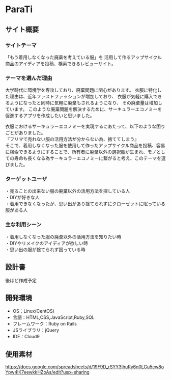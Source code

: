 # ParaTi

## サイト概要
### サイトテーマ
<!--何を『目的』とし、どのような『分類』なのかを簡潔に書く-->
「もう着用しなくなった廃棄を考えている服」を
活用して作るアップサイクル商品のアイディアを投稿、検索できるレビューサイト。
 
### テーマを選んだ理由
<!--なぜこのようなテーマにしたかを説明する-->
大学時代に環境学を専攻しており、廃棄問題に関心があります。
衣服に特化した理由は、近年ファストファッションが増加しており、
衣服が気軽に購入できるようになったと同時に気軽に廃棄もされるようになり、
その廃棄量は増加しています。
このような廃棄問題を解決するために、サーキュラーエコノミーを促進するアプリを作成したいと思いました。

衣服におけるサーキュラーエコノミーを実現するにあたって、以下のような困りごとがありました。<br>
『フリマで売れない服の活用方法が分からない為、捨ててしまう』<br>
そこで、着用しなくなった服を使用して作ったアップサイクル商品を投稿、容易に検索できるようにすることで、所有者に廃棄以外の選択肢が生まれ、モノとしての寿命も長くなる為サーキュラーエコノミーに繋がると考え、このテーマを選びました。

### ターゲットユーザ
<!--誰に使ってもらうかを具体的に記載する-->
・売ることの出来ない服の廃棄以外の活用方法を探している人<br>
・DIYが好きな人<br>
・着用できなくなったが、思い出があり捨てられずにクローゼットに眠っている服がある人

### 主な利用シーン
<!--どのような時に使うのかの状況を記載すること-->
・着用しなくなった服の廃棄以外の活用方法を知りたい時<br>
・DIYやリメイクのアイディアが欲しい時<br>
・思い出の服が捨てられず困っている時

## 設計書
<!--テーマを設定・提出する時点では不要です-->
後ほど作成予定

## 開発環境
- OS：Linux(CentOS)
- 言語：HTML,CSS,JavaScript,Ruby,SQL
- フレームワーク：Ruby on Rails
- JSライブラリ：jQuery
- IDE：Cloud9

## 使用素材
https://docs.google.com/spreadsheets/d/19F9D_rSYY3lhuRy6n0LGu5cw8oYpw4lK7eewkkHZoAs/edit?usp=sharing
